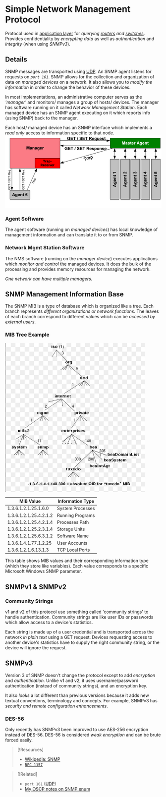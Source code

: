 
# Simple Network Management Protocol
Protocol used in [application layer](../OSI/7-application/application-layer.md) for *querying [routers](../OSI/3-network/router.md) and [switches](../OSI/2-datalink/switches.md)*. Provides confidentiality by *encrypting data* as well as *authentication* and *integrity* (when using *SNMPv3*).
## Details
SNMP messages are transported using [UDP](UDP.md). An SNMP agent listens for requests on *`port 161`*. SNMP allows for the collection and organization of data on *managed devices* on a network. It also allows you to *modify the information* in order to change the behavior of these devices.

In most implementations, an administrative computer serves as the *'manager'* and monitors/ manages a group of hosts/ devices. The manager has software running on it called *Network Management Station*. Each managed device has an SNMP agent executing on it which reports info (using SNMP) back to the manager. 

Each host/ managed device has an SNMP interface which implements a *read only* access to information specific to that node.
![](../networking-pics/SNMP-1.png)
### Agent Software
The agent software (running on *managed devices*) has local knowledge of management information and can translate it to or from SNMP.
### Network Mgmt Station Software
The NMS software (running on the *manager device*) executes applications which *monitor and control* the managed devices. It does the bulk of the processing and provides memory resources for managing the network. 

*One network can have multiple managers.*
## SNMP Management Information Base
The SNMP MIB is a type of database which is organized like a tree. Each branch represents *different organizations or network functions.* The leaves of each branch correspond to different values which can be *accessed by external users*. 
### MIB Tree Example
![](../networking-pics/SNMP-2.png)

| MIB Value              | Information Type |
| ---------------------- | ---------------- |
| 1.3.6.1.2.1.25.1.6.0   | System Processes |
| 1.3.6.1.2.1.25.4.2.1.2 | Running Programs |
| 1.3.6.1.2.1.25.4.2.1.4 | Processes Path   |
| 1.3.6.1.2.1.25.2.3.1.4 | Storage Units    |
| 1.3.6.1.2.1.25.6.3.1.2 | Software Name    |
| 1.3.6.1.4.1.77.1.2.25  | User Accounts    |
| 1.3.6.1.2.1.6.13.1.3   | TCP Local Ports  |
This table shows MIB values and their corresponding information type (which they store like variables). Each value corresponds to a specific Microsoft Windows SNMP parameter.
## SNMPv1 & SNMPv2
### Community Strings
v1 and v2 of this protocol use something called 'community strings' to handle authentication. Community strings are like user IDs or passwords which allow access to a device's statistics.

Each string is made up of a user credential and is transported across the network *in plain text* using a GET request. Devices requesting access to another device's statistics have to supply the right community string, or the device will ignore the request.
## SNMPv3
Version 3 of SNMP doesn't change the protocol except to add *encryption* and *authentication.* Unlike v1 and v2, it uses username/password authentication (instead of community strings), and an encryption key.

It also *looks* a lot different than previous versions because it adds new textual conventions, terminology and concepts. For example, SNMPv3 has *security and remote configuration enhancements*.
### DES-56
Only recently has SNMPv3 been improved to use AES-256 encryption instead of DES-56. DES-56 is considered *weak encryption* and can be brute forced easily.

> [!Resources]
> - [Wikipedia: SNMP](https://en.wikipedia.org/wiki/Simple_Network_Management_Protocol)
> - [`RFC 1157`](https://datatracker.ietf.org/doc/html/rfc1157)

> [!Related]
> - `port 161` ([UDP](UDP.md))
> - [My OSCP notes on SNMP enum](../../OSCP/Enumeration%20&%20Info%20Gathering/active/SNMP-enum.md)